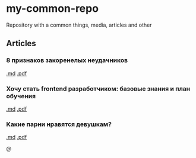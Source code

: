 # my-common-repo
Repository with a common things, media, articles and other

## Articles

### 8 признаков закоренелых неудачников
[.md](https://github.com/Vitaly2016A-s/my-common-repo/blob/master/articles/markdown/8-types-of-total-losers.md)
[.pdf](https://github.com/Vitaly2016A-s/my-common-repo/blob/master/articles/pdf/8-types-of-total-losers.pdf)

### Хочу стать frontend разработчиком: базовые знания и план обучения 
[.md](https://github.com/Vitaly2016A-s/my-common-repo/blob/master/articles/markdown/2019-02-15-ITc-i-wish-to-became-a-frontend-developer.md)
[.pdf](https://github.com/Vitaly2016A-s/my-common-repo/blob/master/articles/pdf/2019-02-15-ITc-i-wish-to-became-a-frontend-developer.pdf)

### Какие парни нравятся девушкам?
[.md](https://github.com/Vitaly2016A-s/my-common-repo/blob/master/articles/markdown/whats-boys-is-girls-like.md)
[.pdf](https://github.com/Vitaly2016A-s/my-common-repo/blob/master/articles/pdf/whats-boys-is-girls-like.pdf)

@
